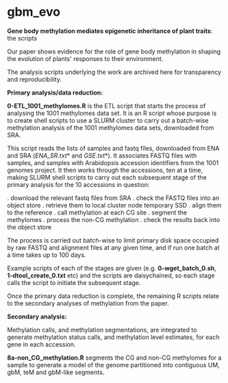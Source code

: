 # gbm_evo
**Gene body methylation mediates epigenetic inheritance of plant traits**: the scripts

Our paper shows evidence for the role of gene body methylation in shaping the evolution of plants' responses to their environment.  

The analysis scripts underlying the work are archived here for transparency and reproducibility.


**Primary analysis/data reduction:**

**0-ETL_1001_methylomes.R** is the ETL script that starts the process of analysing the 1001 methylomes data set.  It is an R script whose purpose is to create shell scripts to use a SLURM cluster to carry out a batch-wise methylation analysis of the 1001 methylomes data sets, downloaded from SRA.

This script reads the lists of samples and fastq files, downloaded from ENA and SRA (**ENA_SR*.txt** and **GSE*.txt**). It associates FASTQ files with samples, and samples with Arabidopsis accession identifiers from the 1001 genomes project.  It then works through the accessions, ten at a time, making SLURM shell scripts to carry out each subsequent stage of the primary analysis for the 10 accessions in question:

  . download the relevant fastq files from SRA
  . check the FASTQ files into an object store
  . retrieve them to local cluster node temporary SSD
  . align them to the reference
  . call methylation at each CG site
  . segment the methylomes
  . process the non-CG methylation
  . check the results back into the object store

The process is carried out batch-wise to limit primary disk space occupied by raw FASTQ and alignment files at any given time, and if run one batch at a time takes up to 100 days.

Example scripts of each of the stages are given (e.g. **0-wget_batch_0.sh**, **1-dtool_create_0.txt** etc) and the scripts are daisychained, so each stage calls the script to initiate the subsequent stage. 

Once the primary data reduction is complete, the remaining R scripts relate to the secondary analyses of methylation from the paper.

**Secondary analysis:**

Methylation calls, and methylation segmentations, are integrated to generate methylation status calls, and methylation level estimates, for each gene in each accession.

**8a-non_CG_methylation.R** segments the CG and non-CG methylomes for a sample to generate a model of the genome partitioned into contiguous UM, gbM, teM and gbM-like segments.


